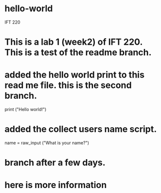 # hello-world
IFT 220

# This is a lab 1 (week2) of IFT 220. This is a test of the readme branch. 

# added the hello world print to this read me file. this is the second branch. 
print ("Hello world!")

# added the collect users name script. 
name = raw_input ("What is your name?")

# branch after a few days. 
# here is more information 
